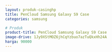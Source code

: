 ```yaml
---
layout: produk-casinghp
title: PenCloud Samsung Galaxy S9 Case
categories: samsung

# Produk
product-title: PenCloud Samsung Galaxy S9 Case
image-drive: 1Jy9XStMOZ6jhCqYzbuo7azTuQkxHh24A
harga: 90000
---
```

